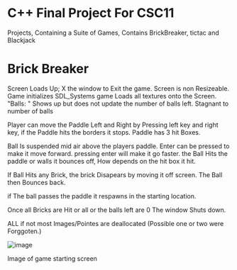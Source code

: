 # C++ Final Project For CSC11
 Projects, Containing a Suite of Games, Contains BrickBreaker, tictac and Blackjack
 

# Brick Breaker 

Screen Loads Up; X the window to Exit the game. Screen is non Resizeable.
Game initializes SDL_Systems
game Loads all textures onto the Screen.
"Balls: " Shows up but does not update the number of balls left. Stagnant to number of balls

Player can move the Paddle Left and Right by Pressing left key and right key, if the Paddle hits the borders it stops.
Paddle has 3 hit Boxes.

Ball Is suspended mid air above the players paddle. Enter can be pressed to make it move forward. pressing enter will make it go faster.
the Ball Hits the paddle or walls it bounces off, How depends on the hit box it hit.

If Ball Hits any Brick, the brick Disapears by moving it off screen. The Ball then Bounces back.

if The ball passes the paddle it respawns in the starting location.

Once all Bricks are Hit or all or the balls left are 0 The window Shuts down.

ALL if not most Images/Pointes are deallocated (Possible one or two were Forggoten.)

![image](https://user-images.githubusercontent.com/59685316/115220629-a2787b00-a0bd-11eb-80a6-1e4508848f67.png)

Image of game starting screen
